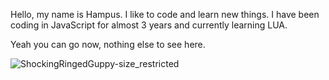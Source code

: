 Hello, my name is Hampus. I like to code and learn new things. I have been coding in JavaScript for almost 3 years and currently learning LUA.

Yeah you can go now, nothing else to see here.

![ShockingRingedGuppy-size_restricted](https://user-images.githubusercontent.com/81532121/114749925-bc2f6080-9d53-11eb-8415-b509e44fcd4f.gif)
